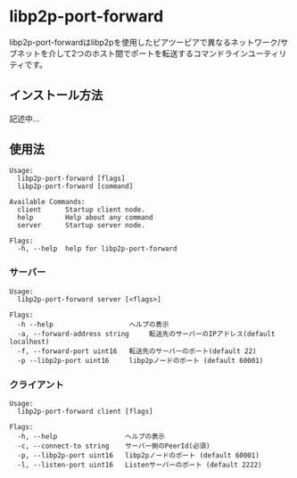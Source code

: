# libp2p-port-forward

libp2p-port-forwardはlibp2pを使用したピアツーピアで異なるネットワーク/サブネットを介して2つのホスト間でポートを転送するコマンドラインユーティリティです。

## インストール方法

記述中…

## 使用法

```
Usage:
  libp2p-port-forward [flags]
  libp2p-port-forward [command]

Available Commands:
  client      Startup client node.
  help        Help about any command
  server      Startup server node.

Flags:
  -h, --help  help for libp2p-port-forward
```

### サーバー

```
Usage:
  libp2p-port-forward server [<flags>]

Flags:
  -h --help                   ヘルプの表示
  -a, --forward-address string     転送先のサーバーのIPアドレス(default localhost)
  -f, --forward-port uint16   転送先のサーバーのポート(default 22)
  -p --libp2p-port uint16     libp2pノードのポート (default 60001)
```

### クライアント

```
Usage:
  libp2p-port-forward client [flags]

Flags:
  -h, --help                 ヘルプの表示
  -c, --connect-to string    サーバー側のPeerId(必須)
  -p, --libp2p-port uint16   libp2pノードのポート (default 60001)
  -l, --listen-port uint16   Listenサーバーのポート (default 2222)
```
